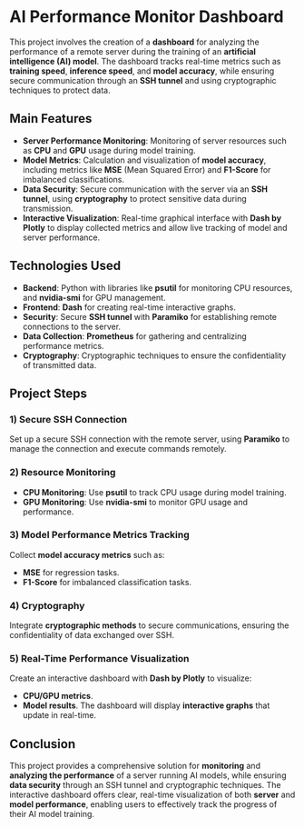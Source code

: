 # AI Performance Monitor Dashboard

This project involves the creation of a **dashboard** for analyzing the performance of a remote server during the training of an **artificial intelligence (AI) model**. The dashboard tracks real-time metrics such as **training speed**, **inference speed**, and **model accuracy**, while ensuring secure communication through an **SSH tunnel** and using cryptographic techniques to protect data.

## Main Features

- **Server Performance Monitoring**: Monitoring of server resources such as **CPU** and **GPU** usage during model training.
- **Model Metrics**: Calculation and visualization of **model accuracy**, including metrics like **MSE** (Mean Squared Error) and **F1-Score** for imbalanced classifications.
- **Data Security**: Secure communication with the server via an **SSH tunnel**, using **cryptography** to protect sensitive data during transmission.
- **Interactive Visualization**: Real-time graphical interface with **Dash by Plotly** to display collected metrics and allow live tracking of model and server performance.

## Technologies Used

- **Backend**: Python with libraries like **psutil** for monitoring CPU resources, and **nvidia-smi** for GPU management.
- **Frontend**: **Dash** for creating real-time interactive graphs.
- **Security**: Secure **SSH tunnel** with **Paramiko** for establishing remote connections to the server.
- **Data Collection**: **Prometheus** for gathering and centralizing performance metrics.
- **Cryptography**: Cryptographic techniques to ensure the confidentiality of transmitted data.

## Project Steps

### 1) Secure SSH Connection
Set up a secure SSH connection with the remote server, using **Paramiko** to manage the connection and execute commands remotely.

### 2) Resource Monitoring
- **CPU Monitoring**: Use **psutil** to track CPU usage during model training.
- **GPU Monitoring**: Use **nvidia-smi** to monitor GPU usage and performance.

### 3) Model Performance Metrics Tracking
Collect **model accuracy metrics** such as:
- **MSE** for regression tasks.
- **F1-Score** for imbalanced classification tasks.

### 4) Cryptography
Integrate **cryptographic methods** to secure communications, ensuring the confidentiality of data exchanged over SSH.

### 5) Real-Time Performance Visualization
Create an interactive dashboard with **Dash by Plotly** to visualize:
- **CPU/GPU metrics**.
- **Model results**.
The dashboard will display **interactive graphs** that update in real-time.

## Conclusion

This project provides a comprehensive solution for **monitoring** and **analyzing the performance** of a server running AI models, while ensuring **data security** through an SSH tunnel and cryptographic techniques. The interactive dashboard offers clear, real-time visualization of both **server** and **model performance**, enabling users to effectively track the progress of their AI model training.
